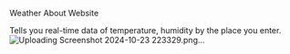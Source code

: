 Weather About Website 

Tells you real-time data of temperature, humidity by the place you enter.
![Uploading Screenshot 2024-10-23 223329.png…]()

